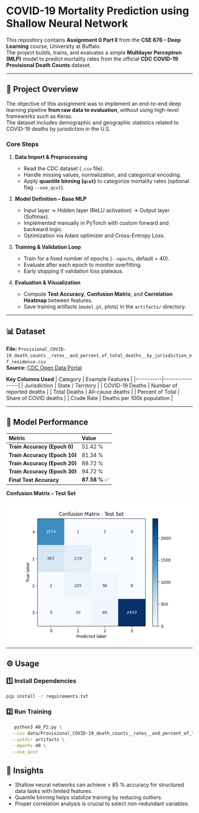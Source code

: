 # COVID-19 Mortality Prediction using Shallow Neural Network

This repository contains **Assignment 0 Part II** from the **CSE 676 – Deep Learning** course, University at Buffalo.  
The project builds, trains, and evaluates a simple **Multilayer Perceptron (MLP)** model to predict mortality rates from the official **CDC COVID-19 Provisional Death Counts** dataset.

---

## 📘 Project Overview

The objective of this assignment was to implement an end-to-end deep learning pipeline **from raw data to evaluation**, without using high-level frameworks such as Keras.  
The dataset includes demographic and geographic statistics related to COVID-19 deaths by jurisdiction in the U.S.

### Core Steps
1. **Data Import & Preprocessing**  
   - Read the CDC dataset (`.csv` file).  
   - Handle missing values, normalization, and categorical encoding.  
   - Apply **quantile binning (`qcut`)** to categorize mortality rates (optional flag `--use_qcut`).

2. **Model Definition – Base MLP**  
   - Input layer → Hidden layer (ReLU activation) → Output layer (Softmax).  
   - Implemented manually in PyTorch with custom forward and backward logic.  
   - Optimization via Adam optimizer and Cross-Entropy Loss.

3. **Training & Validation Loop**  
   - Train for a fixed number of epochs (`--epochs`, default = 40).  
   - Evaluate after each epoch to monitor overfitting.  
   - Early stopping if validation loss plateaus.

4. **Evaluation & Visualization**  
   - Compute **Test Accuracy**, **Confusion Matrix**, and **Correlation Heatmap** between features.  
   - Save training artifacts (`model.pt`, plots) in the `artifacts/` directory.  

---

## 📊 Dataset

**File:** `Provisional_COVID-19_death_counts__rates__and_percent_of_total_deaths__by_jurisdiction_of_residence.csv`  
**Source:** [CDC Open Data Portal](https://data.cdc.gov/NCHS/Provisional-COVID-19-Death-Counts-by-Week-Ending-Date-and-St/9dzk-mvmi)

**Key Columns Used**
| Category | Example Features |
|-----------|-----------------|
| Jurisdiction | State / Territory |
| COVID-19 Deaths | Number of reported deaths |
| Total Deaths | All-cause deaths |
| Percent of Total | Share of COVID deaths |
| Crude Rate | Deaths per 100k population |

---

## 🧮 Model Performance

| Metric | Value |
|:--|:--|
| **Train Accuracy (Epoch 0)** | 51.42 % |
| **Train Accuracy (Epoch 10)** | 81.34 % |
| **Train Accuracy (Epoch 20)** | 89.72 % |
| **Train Accuracy (Epoch 30)** | 94.72 % |
| **Final Test Accuracy** | **87.58 %** ✅ |

**Confusion Matrix – Test Set**

![Confusion Matrix](Figure_1.png)

---

## ⚙️ Usage

### 1️⃣ Install Dependencies
```bash
pip install -r requirements.txt
```

### 2️⃣ Run Training
```bash
   python3 A0_P2.py \
  --csv data/Provisional_COVID-19_death_counts__rates__and_percent_of_total_deaths__by_jurisdiction_of_residence.csv \
  --outdir artifacts \
  --epochs 40 \
  --use_qcut
```

## 🧠 Insights
- Shallow neural networks can achieve > 85 % accuracy for structured data tasks with limited features.
- Quantile binning helps stabilize training by reducing outliers.
- Proper correlation analysis is crucial to select non-redundant variables.
